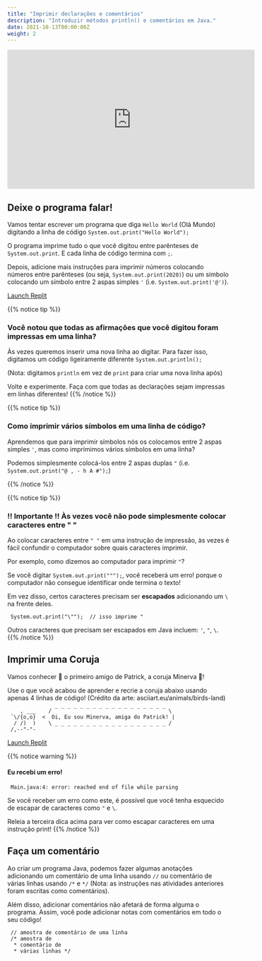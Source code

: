 ```yaml
---
title: "Imprimir declarações e comentários"
description: "Introduzir métodos println() e comentários em Java."
date: 2021-10-13T00:00:00Z
weight: 2
---
```


<p style="text-align: center;"><iframe width="560" height="315" src="https://www.youtube.com/embed/uYoq-4juYBY" frameborder="0" allow="accelerometer; autoplay; clipboard-write; encrypted-media; gyroscope; picture-in-picture" allowfullscreen></iframe></p>

## Deixe o programa falar!

Vamos tentar escrever um programa que diga `Hello World` (Olá Mundo) digitando a linha de código `System.out.print("Hello World");` 

O programa imprime tudo o que você digitou entre parênteses de `System.out.print`. E cada linha de código termina com `;`.

Depois, adicione mais instruções para imprimir números colocando números entre parênteses (ou seja, `System.out.print(2020)`) ou um símbolo colocando um símbolo entre 2 aspas simples `'` (i.e. `System.out.print('@')`).

<a class="my-2 mx-4 btn btn-info" href="https://replit.com/@nuevofoundation/JavaBasicsHelloWorld" target="_blank">Launch Replit</a>

{{% notice tip %}}
### Você notou que todas as afirmações que você digitou foram impressas em uma linha?

Às vezes queremos inserir uma nova linha ao digitar.
Para fazer isso, digitamos um código ligeiramente diferente `System.out.println();`

(Nota: digitamos `println` em vez de `print` para criar uma nova linha após)

Volte e experimente. Faça com que todas as declarações sejam impressas em linhas diferentes!
{{% /notice %}}

{{% notice tip %}}
### Como imprimir vários símbolos em uma linha de código?

Aprendemos que para imprimir símbolos nós os colocamos entre 2 aspas simples `'`, mas como imprimimos vários símbolos em uma linha?

Podemos simplesmente colocá-los entre 2 aspas duplas `"` (i.e. `System.out.print("@ , - h A #");`)

{{% /notice %}}

{{% notice tip %}}
### !! Importante !! Às vezes você não pode simplesmente colocar caracteres entre " "

Ao colocar caracteres entre `" "` em uma instrução de impressão, às vezes é fácil confundir o computador sobre quais caracteres imprimir.

Por exemplo, como dizemos ao computador para imprimir `"`?

Se você digitar `System.out.print(""");`, você receberá um erro! porque o computador não consegue identificar onde termina o texto!

Em vez disso, certos caracteres precisam ser  <b>escapados</b> adicionando um `\` na frente deles.

     System.out.print("\"");  // isso imprime "

Outros caracteres que precisam ser escapados em Java incluem: `'`, `"`, `\`.
{{% /notice %}}

## Imprimir uma Coruja

Vamos conhecer 🐥 o primeiro amigo de Patrick, a coruja Minerva 🦉!

Use o que você acabou de aprender e recrie a coruja abaixo usando apenas 4 linhas de código! (Crédito da arte: asciiart.eu/animals/birds-land)

        , ___    / ‾ ‾ ‾ ‾ ‾ ‾ ‾ ‾ ‾ ‾ ‾ ‾ ‾ ‾ ‾ ‾ ‾ ‾ \
     `\/{o,o}  <  Oi, Eu sou Minerva, amiga do Patrick! |
      / /)  )    \ _ _ _ _ _ _ _ _ _ _ _ _ _ _ _ _ _ _ /
     /,--"-"- 


<a class="my-2 mx-4 btn btn-info" href="https://replit.com/@nuevofoundation/JavaBasicsOwl" target="_blank">Launch Replit</a>

{{% notice warning %}}
#### Eu recebi um erro!

     Main.java:4: error: reached end of file while parsing
Se você receber um erro como este, é possível que você tenha esquecido de escapar de caracteres como `"` e `\`.

Releia a terceira dica acima para ver como escapar caracteres em uma instrução print!
{{% /notice %}}

## Faça um comentário

Ao criar um programa Java, podemos fazer algumas anotações adicionando um comentário de uma linha usando `//` ou comentário de várias linhas usando `/*` e `*/` (Nota: as instruções nas atividades anteriores foram escritas como comentários).

Além disso, adicionar comentários não afetará de forma alguma o programa. Assim, você pode adicionar notas com comentários em todo o seu código!

     // amostra de comentário de uma linha
     /* amostra de
      * comentário de
      * várias linhas */